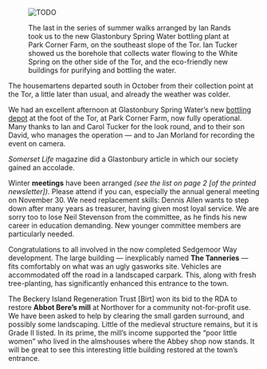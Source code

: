 <figure>
<img src="../chair-springwater.jpg" alt="TODO">
<figcaption>

The last in the series of summer walks arranged by Ian Rands took us to
the new Glastonbury Spring Water bottling plant at Park Corner Farm, on
the southeast slope of the Tor. Ian Tucker showed us the borehole that
collects water flowing to the White Spring on the other side of the Tor,
and the eco-friendly new buildings for purifying and bottling the water.

</figcaption>
</figure>

The housemartens departed south in October from their collection point
at the Tor, a little later than usual, and already the weather was
colder.

We had an excellent afternoon at Glastonbury Spring Water’s new
[bottling depot](/newsletter/articles/115/bottle-water/) at the foot of the Tor, at Park
Corner Farm, now fully operational. Many thanks to Ian and Carol Tucker
for the look round, and to their son David, who manages the operation —
and to Jan Morland for recording the event on camera.

*Somerset Life* magazine did a Glastonbury article in which our society
gained an accolade.

Winter **meetings** have been arranged *(see the list on page 2 \[of the
printed newsletter\])*. Please attend if you can, especially the annual
general meeting on November 30. We need replacement skills: Dennis Allen
wants to step down after many years as treasurer, having given most
loyal service. We are sorry too to lose Neil Stevenson from the
committee, as he finds his new career in education demanding. New
younger committee members are particularly needed.

Congratulations to all involved in the now completed Sedgemoor Way
development. The large building — inexplicably named **The Tanneries** —
fits comfortably on what was an ugly gasworks site. Vehicles are
accommodated off the road in a landscaped carpark. This, along with
fresh tree-planting, has significantly enhanced this entrance to the
town.

The Beckery Island Regeneration Trust \[Birt\] won its bid to the RDA to
restore **Abbot Bere’s mill** at Northover for a community
not-for-profit use. We have been asked to help by clearing the small
garden surround, and possibly some landscaping. Little of the medieval
structure remains, but it is Grade II listed. In its prime, the mill’s
income supported the “poor little women” who lived in the almshouses
where the Abbey shop now stands. It will be great to see this
interesting little building restored at the town’s entrance.
